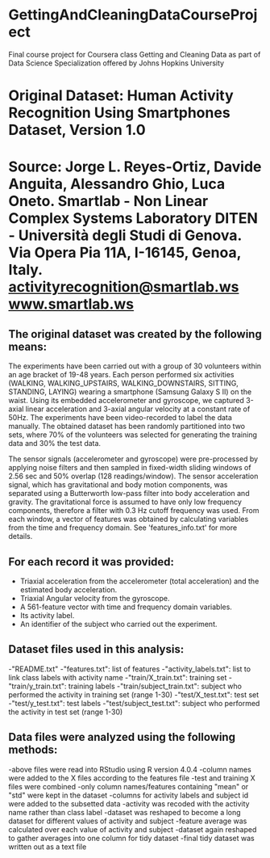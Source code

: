 # GettingAndCleaningDataCourseProject
Final course project for Coursera class Getting and Cleaning Data as part of Data Science Specialization offered by Johns Hopkins University

Original Dataset: Human Activity Recognition Using Smartphones Dataset, Version 1.0
==================================================================
Source: Jorge L. Reyes-Ortiz, Davide Anguita, Alessandro Ghio, Luca Oneto.
Smartlab - Non Linear Complex Systems Laboratory
DITEN - Università degli Studi di Genova.
Via Opera Pia 11A, I-16145, Genoa, Italy.
activityrecognition@smartlab.ws
www.smartlab.ws
==================================================================

The original dataset was created by the following means:
--------------------------------------------------------
The experiments have been carried out with a group of 30 volunteers within an age bracket of 19-48 years. Each person performed six activities (WALKING, WALKING_UPSTAIRS, WALKING_DOWNSTAIRS, SITTING, STANDING, LAYING) wearing a smartphone (Samsung Galaxy S II) on the waist. Using its embedded accelerometer and gyroscope, we captured 3-axial linear acceleration and 3-axial angular velocity at a constant rate of 50Hz. The experiments have been video-recorded to label the data manually. The obtained dataset has been randomly partitioned into two sets, where 70% of the volunteers was selected for generating the training data and 30% the test data. 

The sensor signals (accelerometer and gyroscope) were pre-processed by applying noise filters and then sampled in fixed-width sliding windows of 2.56 sec and 50% overlap (128 readings/window). The sensor acceleration signal, which has gravitational and body motion components, was separated using a Butterworth low-pass filter into body acceleration and gravity. The gravitational force is assumed to have only low frequency components, therefore a filter with 0.3 Hz cutoff frequency was used. From each window, a vector of features was obtained by calculating variables from the time and frequency domain. See 'features_info.txt' for more details. 

For each record it was provided:
-------------------------------
- Triaxial acceleration from the accelerometer (total acceleration) and the estimated body acceleration.
- Triaxial Angular velocity from the gyroscope. 
- A 561-feature vector with time and frequency domain variables. 
- Its activity label. 
- An identifier of the subject who carried out the experiment.

Dataset files used in this analysis:
------------------------------------
-"README.txt"
-"features.txt": list of features
-"activity_labels.txt": list to link class labels with activity name
-"train/X_train.txt": training set
-"train/y_train.txt": training labels
-"train/subject_train.txt": subject who performed the activity in training set (range 1-30)
-"test/X_test.txt": test set
-"test/y_test.txt": test labels
-"test/subject_test.txt": subject who performed the activity in test set (range 1-30)

Data files were analyzed using the following methods:
-----------------------------------------------------
-above files were read into RStudio using R version 4.0.4
-column names were added to the X files according to the features file
-test and training X files were combined
-only column names/features containing "mean" or "std" were kept in the dataset
-columns for activity labels and subject id were added to the subsetted data
-activity was recoded with the activity name rather than class label
-dataset was reshaped to become a long dataset for different values of activity and subject
-feature average was calculated over each value of activity and subject
-dataset again reshaped to gather averages into one column for tidy dataset
-final tidy dataset was written out as a text file
